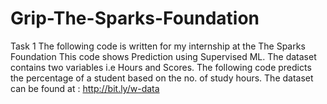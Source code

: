 # Grip-The-Sparks-Foundation
Task 1
The following code is written for my internship at the The Sparks Foundation
This code shows Prediction using Supervised ML.
The dataset contains two variables i.e Hours and Scores.
The following code predicts the percentage of a student based on the no. of study hours.
The dataset can be found at : http://bit.ly/w-data
